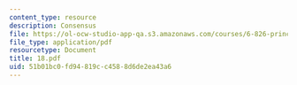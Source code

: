 ```yaml
---
content_type: resource
description: Consensus
file: https://ol-ocw-studio-app-qa.s3.amazonaws.com/courses/6-826-principles-of-computer-systems-spring-2002/51b01bc0fd94819cc4588d6de2ea43a6_18.pdf
file_type: application/pdf
resourcetype: Document
title: 18.pdf
uid: 51b01bc0-fd94-819c-c458-8d6de2ea43a6
---
```

